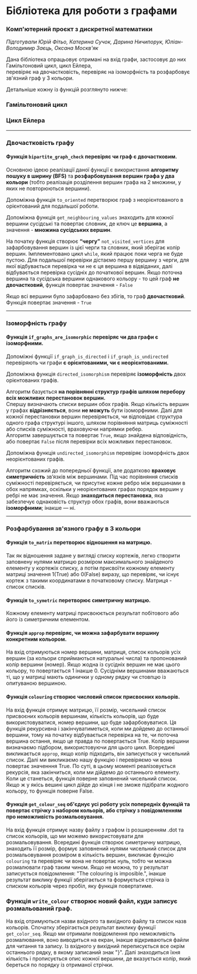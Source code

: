 # Бібліотека для роботи з графами 
### Комп'ютерний проєкт з дискретної математики 

<i>Підготували Юрій Фітьо, Катерина Сучок, Дарина Ничипорук, Юліан-Володимир Заєць, Оксана Москв'як</i>

Дана бібліотека опрацьовує отримані на вхід графи,
застосовує до них Гамільтоновий цикл, цикл Ейлера, <br>
перевіряє на двочастковість, перевіряє на ізоморфність 
та розфарбовує зв'язний граф у 3 кольори.

Детальніше кожну із функцій розглянуто нижче:


### Гамільтоновий цикл






### Цикл Ейлера



<hr>

### Двочастковість графу

#### Функція ``` bipartite_graph_check ``` перевіряє чи граф є двочастковим.

Основною ідеєю реалізації даної функції є використання <b>алгоритму пошуку в ширину (BFS)</b> та <b>розфарбовування вершин графа у два кольори</b> (тобто реалізація розділення вершин графа на 2 множини, у яких не повторюються вершини). 

Допоміжна функція ``` to_oriented ``` перетворює граф з неорієнтованого в орієнтований для подальшої роботи.

Допоміжна функція ``` get_neighbouring_values ``` знаходить для кожної вершини сусідські та повертає словник, де ключ це <b>вершина</b>, а значення - <b>множина сусідських вершин</b>.

На початку функція створює <b>“чергу”</b> ``` not_visited_vertices ``` для зафарбовування вершин із цієї черги та словник, який зберігає колір вершин. Імплементовано цикл ``` while ```, який працює поки черга не буде пустою. Для подальшої перевірки дістаємо першу вершину з черги, для якої відбувається перевірка чи не є ця вершина в відвіданих, далі відбувається перевірка сусідніх до початкової вершин. Якщо поточна вершина та сусідська вершини однакового кольору - то цей граф <b>не двочастковий</b>, функція повертає значення - ``` False ```

Якщо всі вершини було зафарбовано без збігів, то граф <b>двочастковий</b>. Функція повертає значення - ``` True ```

<hr>

### Ізоморфність графу

#### Функція ```if_graphs_are_isomorphic``` перевіряє чи два графи є ізоморфними.

Допоміжні функції ```if_graph_is_directed``` і ```if_graph_is_undirected``` перевіряють чи графи <b>є орієнтованими, чи є неорієнтованими.</b>

Допоміжна функція ```directed_isomorphism``` перевіряє <b>ізоморфність</b> двох орієнтованих графів.

Алгоритм базується <b> на порівнянні структур графів шляхом перебору всіх можливих перестановок вершин.</b><br>
Спершу визначають списки вершин обох графів. Якщо кількість вершин у графах <b>відрізняється</b>, вони <b>не можуть</b> бути ізоморфними. Далі для кожної перестановки вершин перевіряється, чи відповідає структура одного графа структурі іншого, шляхом порівняння матриць суміжності або списків суміжності, враховуючи напрямки ребер. <br>
Алгоритм завершується та повертає ```True```, якщо знайдена відповідність, або повертає ```False``` після перевірки всіх можливих перестановок.

Допоміжна функція ```undirected_isomorphism``` перевіряє ізоморфність двох неорієнтованих графів.<br>

Алгоритм схожий до попередньої функції, але додатково <b>враховує симетричність</b> зв’язків між вершинами. Під час порівняння списків суміжності перевіряється, чи присутнє кожне ребро між вершинами в обох напрямках, оскільки у неорієнтованих графах порядок вершин у ребрі не має значення. Якщо <b>знаходиться перестановка</b>, яка забезпечує однаковість структур обох графів, вони вважаються <b>ізоморфними</b>; інакше — ні.

<hr>

###  Розфарбування зв'язного графу в 3 кольори

#### Функція ```to_matrix``` перетворює відношення на матрицю. 
Так як відношення задане у вигляді списку кортежів, легко створити заповнену нулями матрицю розміром максимального знайденого елементу у кортежіх списку, а потім присвоїти кожному елементу матриці значення 1(True) або 0(False) виразу, що перевіряє, чи існує кортеж з такими координатами в початковому списку. Матриця - список списків.

#### Функція ```to_symetric``` перетворює симетричну матрицю. 
Кожному елементу матриці присвоюється результат побітового або його із симетричним елементом.

#### Функція ```approp``` перевіряє, чи можна зафарбувати вершину конкретним кольором. 
На вхід отримуються номер вершини, матриця, список кольорів усіх вершин (за кольори сприймаються натуральні числа) та пропонований колір вершини (номер). Якщо жодна із сусідніх вершин не має цього кольору, то повертається 1 інакше 0. Сусідніми вершинами вважаються ті, що у матриці мають одинички у одному рядку чи стовпцю із опитуваною вершиною.

#### Функція ```colouring``` створює числовий список присвоєних кольорів.
На вхід функція отримує матрицю, її розмір, чисельний список присвоєних кольорів вершинам, кількість кольорів, що буде використовуватися, номер вершини, що буде зафарбовуватися. Ця функція рекурсивна і закінчуватиметься, коли ми дойдемо до останньої вершини, тому на початку відбувається перевірка на те, чи поточна вершина остання, якщо це правда по повертається True. Колір вершини визначаємо підбором, використовуючи для цього цикл. Всередині викликається ```approp```, якщо колір підходить, він записується у чисельний список. Далі ми викликаємо нашу функцію і перевіряємо чи вона повертає значенння True. По суті, в цьому моменті реалізовується рекурсія, яка закінчиться, коли ми дійдемо до останнього елементу. Коли це станеться, функція поверне заповнений чисельний список. Якщо ж у якісь вешині цикл дійде до кінця і не зможе підібрати жодного кольору, то функція поверне False.

#### Функція ```get_colour_seq``` об'єднує усі роботу усіх попередніх функцій та повертає стрічку з набором кольорів, або стрічку з повідомленням про неможливість розмальовування.
На вхід функція отримує назву файлу з графом із розширенням .dot та список кольорів, що ми можемо використовувати для розмальовування. Всередині функція створює симетричну матрицю, знаходить її розмір, формує заповнений нулями чисельний список для розмальовування розміром в кількість вершин, викликає функцію ```colouring``` та перевіряє чи вона не повертає нуль, тобто чи можна розмалювати граф таким чином. Якщо не можна, то у результат записується повідомлення: "The colouring is imposible.", інакше результат виклику функції зберігається та формується стрічка із списком кольорів через пробіл, яку функція повертатиме.

### Функція ```write_colour``` створює новий файл, куди записує розмальований граф.
На вхід отримуються назви вхідного та вихідного файлу та список назв кольорів. Спочатку зберігається результат виклику функції ```get_color_seq```. Якщо ми отримали повідомлення про неможливість розмалювання, воно виводиться на екран, інакше відкриваються файли для читання та запису. Із вхідного у вихідний переписується все окрім останнього рядку, в якому записаний знак "}". Далі знаходиться їхня кількість і прописується опис кожної вершини, де вказується колір, який береться по порядку із отриманої стрічки.
